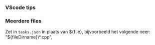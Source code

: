 ### VScode tips

### Meerdere files
Zet in `tasks.json` in plaats van ${file}, bijvoorbeeld het volgende neer:
                "${fileDirname}\\*.cpp",
